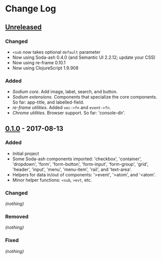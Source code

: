 # Change Log

## [Unreleased]
### Changed
- `<sub` now takes optional `default` parameter
- Now using Soda-ash 0.4.0 (and Semantic UI 2.2.12; update your CSS)
- Now using re-frame 0.10.1
- Now using ClojureScript 1.9.908
### Added
- *Sodium core*. Add image, label, search, and button.
- *Sodium extensions*. Components that specialize the core components. So far:
   app-title, and labelled-field.
- *re-frame utilities*. Added `vec->fn` and `event->fn`.
- *Chrome utilities*. Browser support. So far: 'console-dir'.

## [0.1.0] - 2017-08-13
### Added
- Initial project
- Some Soda-ash components imported: 'checkbox', 'container', 'dropdown', 'form',
  'form-button', 'form-input', 'form-group', 'grid', 'header', 'input', 'menu',
  'menu-item', 'rail', and 'text-area'.
- Helpers for data in/out of components: '>event', '>atom', and '<atom'.
- Minor helper functions: `<sub`, `>evt`, etc.
### Changed
_(nothing)_
### Removed
_(nothing)_
### Fixed
_(nothing)_

[Unreleased]: https://github.com/deg/sodium/compare/6c372df...HEAD
[0.1.0]: https://github.com/deg/sodium/compare/ff21e14...6c372df
